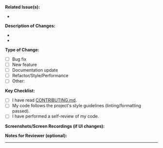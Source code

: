 **Related Issue(s):**

<!-- Link to the issue(s) this PR addresses. E.g., "Closes #123". If new, please create an issue first. -->
-

**Description of Changes:**

<!-- Briefly describe what you've changed and why. -->
-
-

**Type of Change:**

<!-- Check one: -->
- [ ] Bug fix
- [ ] New feature
- [ ] Documentation update
- [ ] Refactor/Style/Performance
- [ ] Other:

**Key Checklist:**

<!-- Please ensure these are done. -->
- [ ] I have read [CONTRIBUTING.md](https://github.com/itu-campuscup/judge-it/blob/main/CONTRIBUTING.md).
- [ ] My code follows the project's style guidelines (linting/formatting passed).
- [ ] I have performed a self-review of my code.

**Screenshots/Screen Recordings (if UI changes):**

<!-- Add here if applicable. -->

**Notes for Reviewer (optional):**

<!-- Anything specific you want the reviewer to look at? -->

---
<!-- For your first PR, remember to add yourself to all-contributors! -->
<!-- This is done by outcommenting the below, and putting in your GitHub handle in `<username>` -->
<!-- @all-contributors please add @<username> for code -->
